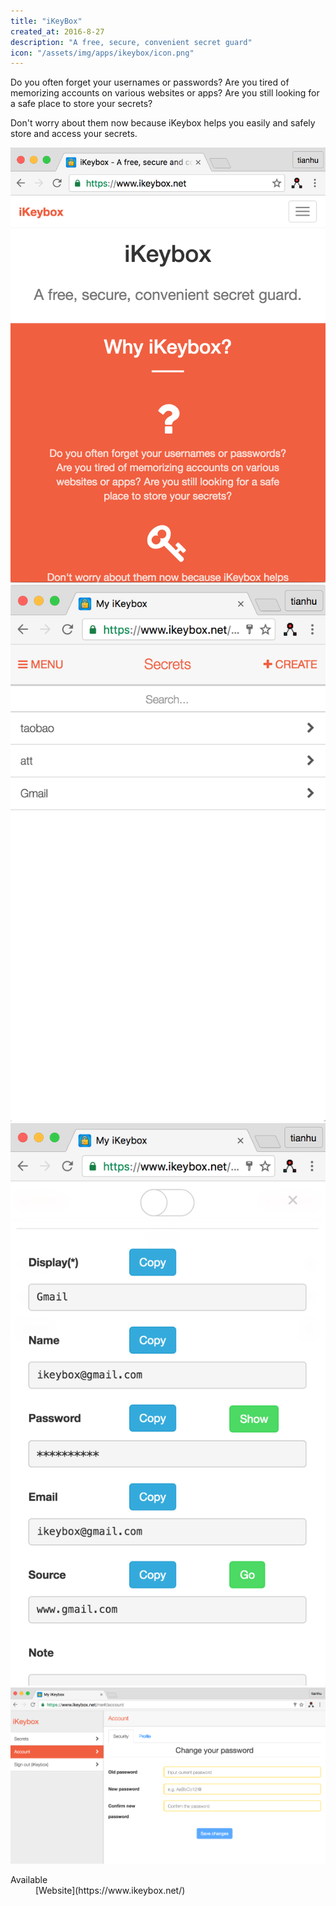 ```yaml
---
title: "iKeyBox"
created_at: 2016-8-27
description: "A free, secure, convenient secret guard"
icon: "/assets/img/apps/ikeybox/icon.png"
---
```


Do you often forget your usernames or passwords? Are you tired of memorizing accounts on various websites or apps? Are you still looking for a safe place to store your secrets?

Don't worry about them now because iKeybox helps you easily and safely store and access your secrets.

<div class="expo">
  <a class="expo-prev" href="#prev"><i class="fa fa-chevron-left"></i></a>
  <a class="expo-next" href="#next"><i class="fa fa-chevron-right"></i></a>
  <div class="expo-track overthrow">
    <div class="expo-viewport">
      <span class="expo-item"><img src="/assets/img/apps/ikeybox/screen1.png" alt=""></span>
      <span class="expo-item"><img src="/assets/img/apps/ikeybox/screen2.png" alt=""></span>
      <span class="expo-item"><img src="/assets/img/apps/ikeybox/screen3.png" alt=""></span>
      <span class="expo-item"><img src="/assets/img/apps/ikeybox/screen4.png" alt=""></span>
    </div>
  </div>
</div>

<dl>
  <dt>Available</dt>
  <dd>[Website](https://www.ikeybox.net/)</dd>
</dl>
